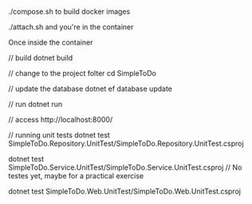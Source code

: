 ./compose.sh to build docker images 

./attach.sh and you're in the container 

Once inside the container

// build
dotnet build

// change to the project folter 
cd SimpleToDo

// update the database 
dotnet ef database update


// run 
dotnet run

// access
http://localhost:8000/



// running unit tests 
dotnet test SimpleToDo.Repository.UnitTest/SimpleToDo.Repository.UnitTest.csproj

dotnet test SimpleToDo.Service.UnitTest/SimpleToDo.Service.UnitTest.csproj // No testes yet, maybe for a practical exercise 

dotnet test SimpleToDo.Web.UnitTest/SimpleToDo.Web.UnitTest.csproj 

